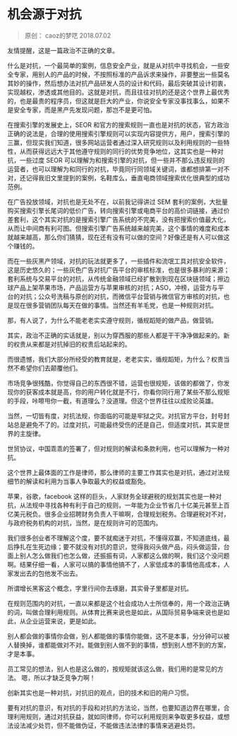 # 机会源于对抗
> 原创： caoz的梦呓  2018.07.02

友情提醒，这是一篇政治不正确的文章。

什么是对抗，一个最简单的案例，信息安全产业，就是从对抗中寻找机会，一些安全专家，用别人的产品的时候，不按照标准的产品诉求来操作，非要整出一些莫名其妙的操作，然后想办法对抗产品研发人员的设计和代码，最后突破其设计初衷，实现越权，渗透或其他目的。这就是对抗，而且往往对抗的还是这个世界上最优秀的，也是最贵的程序员，但这就是巨大的产业，你说安全专家没事找事么，如果不是安全专家，而是黑产先发现问题，那岂不是更可怕。

在搜索引擎的发展史上，SEOR 和官方的搜索规则一直也是对抗的状态，官方政治正确的说法是，合理的使用搜索引擎规则可以实现内容提供方，用户，搜索引擎的三赢，但现实我们知道，很多网站运营者通过深入研究规则以及利用规则的一些特性，从而获得远远大于其他遵守规则的同行的优势竞争地位，这其实也是一种对抗，一些过度 SEOR 可以理解为和搜索引擎的对抗，但一些并不那么违反规则的运营者，也可以理解为和同行的对抗，毕竟同行同领域关键词，谁都想排第一对不对，还记得我旧文里提到的案例，名鞋库么，垂直电商领域搜索优化很典型的成功范例。

在广告投放领域，对抗也是无处不在，以前我记得讲过 SEM 套利的案例，大批量购买搜索引擎长尾词的低价广告，转向搜索引擎或电商平台的高价词链接，通过价差套利，这个其实对抗的是搜索引擎广告系统的不完美，没有把搜索价值最大化，从而让中间商有利可图。但搜索引擎广告系统越来越完美，这个事情的难度和成本就越来越高，那么你们猜猜，现在还有没有可以做的空间？好像还是有人可以做这个赚钱的。

而在一些灰黑产领域，对抗的玩法就更多了，一些插件和流氓工具对抗安全软件，这是历史悠久的；一些灰色广告对抗广告平台的审核标准，也是很多暴利的来源；套利系统与交易平台的对抗，从传统金融领域已经扩散到到现在区块链领域；擦边球产品上架苹果市场，产品运营方与苹果审核的对抗；ASO，冲榜，运营方与平台的对抗；公众号洗稿与原创的对抗，而微信平台营销与微信官方审核的对抗，也是现在很多营销团队每天在做的事情。当然还有羊毛党，也是一种规则对抗。

那，有人说了，为什么不能老老实实遵守规则，循规蹈矩的做产品，做营销。

其实，政治不正确的实话就是，别以为穿西服的那些人都是干干净净做起来的。新的权贵从来都是对抗掉旧的权贵后站起来的。

而很遗憾，我们大部分所经受的教育就是，老老实实，循规蹈矩，为什么？权贵当然不希望你们去颠覆他们。

市场竞争很残酷，你觉得自己的东西很不错，运营也很规矩，该做的都做了，你发现你的获客成本就是高，你的用户转化就是不行，你看你同行用了某些不那么规矩的手段，咔嚓甩你一截，有道理么？没道理。但这个世界往往以成败论英雄。

当然，一切皆有度，对抗法规，你面临的可能是牢狱之灾。对抗官方平台，封号封站总是避免不了的。过度对抗，可能最终受伤的还是自己，但适度对抗，其实是世界的主旋律。

世贸协议，中国乖乖的签署了，但对规则的解读和条款利用，也可以理解为一种对抗。

这个世界上最体面的工作是律师，那么律师的主要工作其实也是对抗，通过对法规细节的解读和利用为当事人争取最大的权益或豁免。

苹果，谷歌，facebook 这样的巨头，人家财务全球避税的规划其实也是一种对抗，从法规中寻找各种有利于自己的规则，一年能为企业节省几十亿美元甚至上百亿美元税负。很多企业招聘财务负责人干嘛啊，合理规划税务。合理避税对不对，与政府税务机构的对抗，当然，是在规则许可的范围内。

我们很多创业者不理解这个度，要不就痴迷于对抗，不懂得双赢，不知道底线，最后挣扎在生死边缘；要不就没有对抗的意识，觉得我闷头做产品，闷头做运营，台面上别人怎么做我们也怎么做，还振振有词，人家都这么做的啊，我们这个没问题啊。结果仔细一看，人家可以搞的事情他搞不了，人家低成本的事情他高成本，人家发出去的包他发不出去。

所谓增长黑客这个概念，字里行间你去琢磨，其实骨子里都是对抗。

在规则范围内的对抗，一直以来都是这个社会成功人士所信奉的，用一个政治正确的词，叫做合理利用规则。从体育比赛来说也是如此，从国际贸易争端来说也是如此，从企业运营来说，更是如此。

别人都会做的事情你会做，别人都能做的事情你能做，这不是本事，分分钟可以被人替换掉，谁都能做对不对。能做到别人做不到的事情，想到别人想不到的方案，才是本事。

员工常见的想法，别人也是这么做的，按规矩就该这么做，我们用的是常见的方法。 嗯，所以才缺乏竞争力啊！

创新其实也是一种对抗，对抗旧的观点，旧的技术和旧的用户习惯。

要有对抗的意识，有对抗的手段和对抗的方法论，当然，也要知道边界在哪里，合理利用规则，通过对抗获益，就如同律师，你可以利用规则来争取更多权益，或想法设法减少处罚，但不能做伪证，不能做违法法律的事情来逃避处罚。

